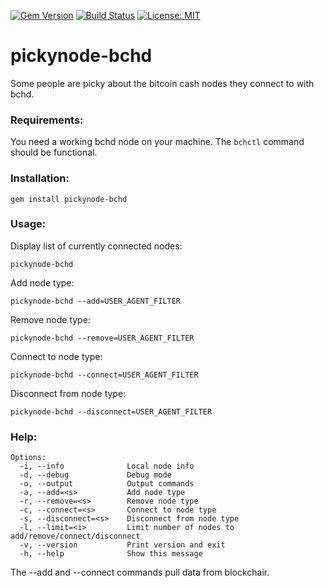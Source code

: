 [![Gem Version](https://badge.fury.io/rb/pickynode-bchd.svg)](https://badge.fury.io/rb/pickynode-bchd) [![Build Status](https://travis-ci.com/zquestz/pickynode-bchd.svg)](https://travis-ci.com/zquestz/pickynode-bchd) [![License: MIT](https://img.shields.io/badge/License-MIT-yellow.svg)](https://opensource.org/licenses/MIT)
# pickynode-bchd

Some people are picky about the bitcoin cash nodes they connect to with bchd.

### Requirements:

You need a working bchd node on your machine. The `bchctl` command should be functional.

### Installation:

```
gem install pickynode-bchd
```

### Usage:

Display list of currently connected nodes:

```
pickynode-bchd
```

Add node type:
```
pickynode-bchd --add=USER_AGENT_FILTER
```

Remove node type:
```
pickynode-bchd --remove=USER_AGENT_FILTER
```

Connect to node type:
```
pickynode-bchd --connect=USER_AGENT_FILTER
```

Disconnect from node type:

```
pickynode-bchd --disconnect=USER_AGENT_FILTER
```

### Help:

```
Options:
  -i, --info              Local node info
  -d, --debug             Debug mode
  -o, --output            Output commands
  -a, --add=<s>           Add node type
  -r, --remove=<s>        Remove node type
  -c, --connect=<s>       Connect to node type
  -s, --disconnect=<s>    Disconnect from node type
  -l, --limit=<i>         Limit number of nodes to add/remove/connect/disconnect
  -v, --version           Print version and exit
  -h, --help              Show this message
```

The --add and --connect commands pull data from blockchair.
